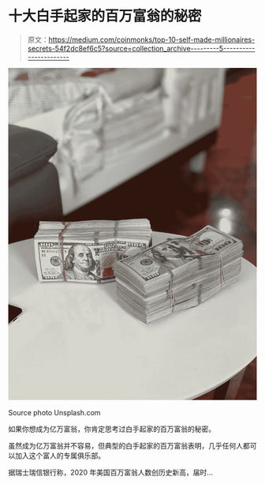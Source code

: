 # 十大白手起家的百万富翁的秘密

> 原文：<https://medium.com/coinmonks/top-10-self-made-millionaires-secrets-54f2dc8ef6c5?source=collection_archive---------5----------------------->

![](img/2ed895664322ba65692e1e7b9c445da7.png)

Source photo Unsplash.com

如果你想成为亿万富翁，你肯定思考过白手起家的百万富翁的秘密。

虽然成为亿万富翁并不容易，但典型的白手起家的百万富翁表明，几乎任何人都可以加入这个富人的专属俱乐部。

据瑞士瑞信银行称，2020 年美国百万富翁人数创历史新高，届时…